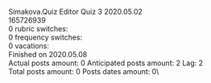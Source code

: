 Simakova.Quiz	Editor Quiz 3 2020.05.02\
165726939\
0 rubric switches:\
0 frequency switches:\
0 vacations:\
Finished on 2020.05.08\
Actual posts amount: 0	Anticipated posts amount: 2	 Lag: 2
\
Total posts amount: 0	Posts dates amount: 0\

